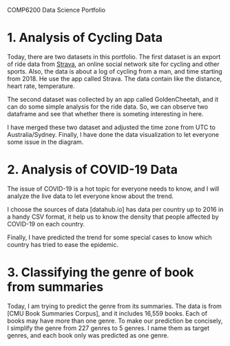 COMP6200 Data Science Portfolio 

# 1. Analysis of Cycling Data

Today, there are two datasets in this portfolio. The first dataset is an export of ride data from [Strava](https://strava.com/), an online social network site for cycling and other sports. Also, the data is about a log of cycling from a man, and time starting from 2018. He use the app called Strava. The data contain like the distance, heart rate, temperature.

The second dataset was collected by an app called GoldenCheetah, and it can do some simple analysis for the ride data. So, we can observe two dataframe and see that whether there is someting interesting in here.

I have merged these two dataset and adjusted the time zone from UTC to Australia/Sydney.
Finally, I have done the data visualization to let everyone some issue in the diagram.


# 2. Analysis of COVID-19 Data

The issue of COVID-19 is a hot topic for everyone needs to know, and I will analyze the live data to let everyone know about the trend.

I choose the sources of data [datahub.io] has data per country up to 2016 in a handy CSV format, it help us to know the density that people affected by COVID-19 on each country.

Finally, I have predicted the trend for some special cases to know which country has tried to ease the epidemic.


# 3. Classifying the genre of book from summaries

Today, I am trying to predict the genre from its summaries. The data is from [CMU Book Summaries Corpus], and it includes 16,559 books. Each of books may have more than one genre. To make our prediction be concisely, I simplify the genre from 227 genres to 5 genres. I name them as target genres, and each book only was predicted as one genre.
